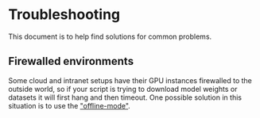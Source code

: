 <!---
Copyright 2020 The HuggingFace Team. All rights reserved.

Licensed under the Apache License, Version 2.0 (the "License");
you may not use this file except in compliance with the License.
You may obtain a copy of the License at

    http://www.apache.org/licenses/LICENSE-2.0

Unless required by applicable law or agreed to in writing, software
distributed under the License is distributed on an "AS IS" BASIS,
WITHOUT WARRANTIES OR CONDITIONS OF ANY KIND, either express or implied.
See the License for the specific language governing permissions and
limitations under the License.
-->

# Troubleshooting

This document is to help find solutions for common problems.

## Firewalled environments

Some cloud and intranet setups have their GPU instances firewalled to the outside world, so if your script is trying to download model weights or datasets it will first hang and then timeout. One possible solution in this situation is to use the ["offline-mode"](https://huggingface.co/transformers/installation.html#offline-mode).
